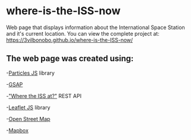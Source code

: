 # where-is-the-ISS-now

Web page that displays information about the International Space Station and it's current location. 
You can view the complete project at:  https://3vilbonobo.github.io/where-is-the-ISS-now/


## The web page was created using:

-[Particles JS](https://vincentgarreau.com/particles.js/) library 

-[GSAP](https://greensock.com/)

-["Where the ISS at?"](https://wheretheiss.at/) REST API

-[Leaflet JS](https://leafletjs.com/) library

-[Open Street Map](https://www.openstreetmap.org/)

-[Mapbox](https://www.mapbox.com/)
